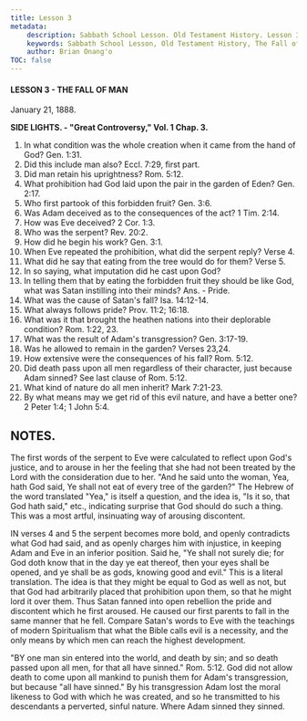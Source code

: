 ```yaml
---
title: Lesson 3
metadata:
    description: Sabbath School Lesson. Old Testament History. Lesson 3. January 21, 1888. The Fall of Man. 
    keywords: Sabbath School Lesson, Old Testament History, The Fall of Man, Lesson 3. January 21, 1888. Creation.
    author: Brian Onang'o
TOC: false
---
```


#### LESSON 3 - THE FALL OF MAN

January 21, 1888.

**SIDE LIGHTS. - "Great Controversy," Vol. 1 Chap. 3.**

1. In what condition was the whole creation when it came from the hand of God? Gen. 1:31.
2. Did this include man also? Eccl. 7:29, first part.
3. Did man retain his uprightness? Rom. 5:12.
4. What prohibition had God laid upon the pair in the garden of Eden? Gen. 2:17.
5. Who first partook of this forbidden fruit? Gen. 3:6.
6. Was Adam deceived as to the consequences of the act? 1 Tim. 2:14.
7. How was Eve deceived? 2 Cor. 1:3.
8. Who was the serpent? Rev. 20:2.
9. How did he begin his work? Gen. 3:1.
10. When Eve repeated the prohibition, what did the serpent reply? Verse 4.
11. What did he say that eating from the tree would do for them? Verse 5.
12. In so saying, what imputation did he cast upon God?
13. In telling them that by eating the forbidden fruit they should be like God, what was Satan instilling into their minds? Ans. - Pride.
14. What was the cause of Satan's fall? Isa. 14:12-14.
15. What always follows pride? Prov. 11:2; 16:18.
16. What was it that brought the heathen nations into their deplorable condition? Rom. 1:22, 23.
17. What was the result of Adam's transgression? Gen. 3:17-19.
18. Was he allowed to remain in the garden? Verses 23,24.
19. How extensive were the consequences of his fall? Rom. 5:12.
20. Did death pass upon all men regardless of their character, just because Adam sinned? See last clause of Rom. 5:12.
21. What kind of nature do all men inherit? Mark 7:21-23.
22. By what means may we get rid of this evil nature, and have a better one? 2 Peter 1:4; 1 John 5:4.

## NOTES.

The first words of the serpent to Eve were calculated to reflect upon God's justice, and to arouse in her the feeling that she had not been treated by the Lord with the consideration due to her. "And he said unto the woman, Yea, hath God said, Ye shall not eat of every tree of the garden?" The Hebrew of the word translated "Yea," is itself a question, and the idea is, "Is it so, that God hath said," etc., indicating surprise that God should do such a thing. This was a most artful, insinuating way of arousing discontent.

IN verses 4 and 5 the serpent becomes more bold, and openly contradicts what God had said, and as openly charges him with injustice, in keeping Adam and Eve in an inferior position. Said he, "Ye shall not surely die; for God doth know that in the day ye eat thereof, then your eyes shall be opened, and ye shall be as gods, knowing good and evil." This is a literal translation. The idea is that they might be equal to God as well as not, but that God had arbitrarily placed that prohibition upon them, so that he might lord it over them. Thus Satan fanned into open rebellion the pride and discontent which he first aroused. He caused our first parents to fall in the same manner that he fell. Compare Satan's words to Eve with the teachings of modern Spiritualism that what the Bible calls evil is a necessity, and the only means by which men can reach the highest development.

"BY one man sin entered into the world, and death by sin; and so death passed upon all men, for that all have sinned." Rom. 5:12. God did not allow death to come upon all mankind to punish them for Adam's transgression, but because "all have sinned." By his transgression Adam lost the moral likeness to God with which he was created, and so he transmitted to his descendants a perverted, sinful nature. Where Adam sinned they sinned.
